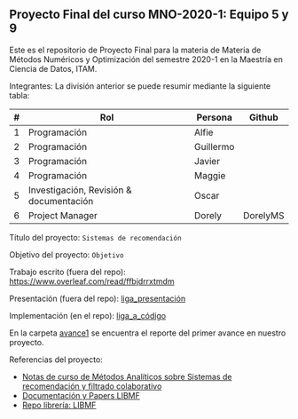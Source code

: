 ## Proyecto Final del curso MNO-2020-1: Equipo 5 y 9

Este es el repositorio de Proyecto Final para la materia de Materia de Métodos Numéricos y Optimización del semestre 2020-1 en la Maestría en Ciencia de Datos, ITAM.

Integrantes:
La división anterior se puede resumir mediante la siguiente tabla:

| #    | Rol                      | Persona      | Github    |
| ---- | ------------------------ | ------------ | --------- |
| 1    | Programación             |  Alfie       |           |
| 2    | Programación             |  Guillermo   |           |
| 3    | Programación             |  Javier      |           |
| 4    | Programación             |  Maggie      |           |
| 5    |Investigación, Revisión & documentación |  Oscar       |           |
| 6    | Project Manager          | Dorely       | DorelyMS  |

Título del proyecto: `Sistemas de recomendación`

Objetivo del proyecto: `Objetivo`

Trabajo escrito (fuera del repo): https://www.overleaf.com/read/ffbjdrrxtmdm

Presentación (fuera del repo): [liga_presentación]()

Implementación (en el repo): [liga_a_código]() 

En la carpeta [avance1](avance1) se encuentra el reporte del primer avance en nuestro proyecto. 

Referencias del proyecto:

* [Notas de curso de Métodos Analíticos sobre Sistemas de recomendación y filtrado colaborativo](https://heuristic-bhabha-ae33da.netlify.app/sistemas-de-recomendaci%C3%B3n-y-filtrado-colaborativo.html)
* [Documentación y Papers LIBMF](https://www.csie.ntu.edu.tw/~cjlin/libmf/)
* [Repo librería: LIBMF](https://github.com/cjlin1/libmf)
